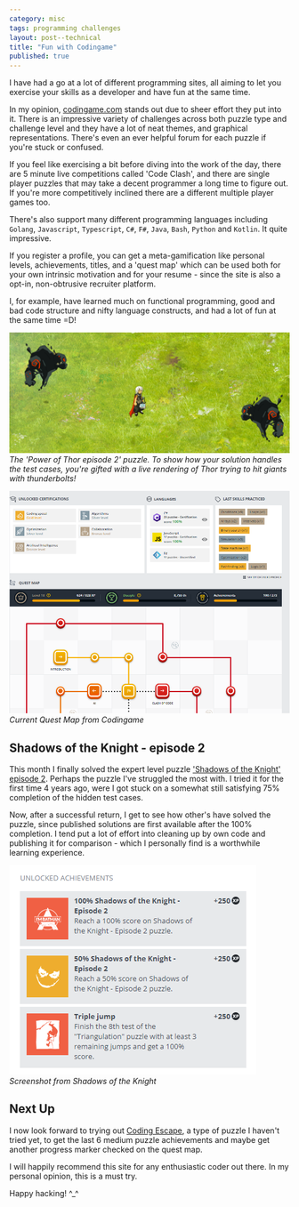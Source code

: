 ```yaml
---
category: misc 
tags: programming challenges
layout: post--technical
title: "Fun with Codingame"
published: true
---
```


I have had a go at a lot of different programming sites, all aiming to let you
exercise your skills as a developer and have fun at the same time.

In my opinion, [codingame.com](https://www.codingame.com) stands out due to
sheer effort they put into it. There is an impressive variety of challenges
 across both puzzle type and challenge level and they have a lot of neat themes,
and graphical representations. There's even an ever helpful forum for each
puzzle if you're stuck or confused.

If you feel like exercising a bit before diving into the work of the day, there
are 5 minute live competitions called 'Code Clash', and there are single player
puzzles that may take a decent programmer a long time to figure out. If you're
more competitively inclined there are a different multiple player games too.

There's also support many different programming languages including `Golang`,
`Javascript`, `Typescript`, `C#`, `F#`, `Java`, `Bash`, `Python` and `Kotlin`.
It quite impressive. 

If you register a profile, you can get a meta-gamification like personal levels,
achievements, titles, and a 'quest map' which can be used both for your own
intrinsic motivation and for your resume - since the site is also a opt-in,
non-obtrusive recruiter platform.

I, for example, have learned much on functional programming, good and bad code
structure and nifty language constructs, and had a lot of fun at the same time
=D! 

![Thor](/assets/codingame/thor--1.png)  
*The 'Power of Thor episode 2' puzzle. To show how your solution handles the
test cases, you're gifted with a live rendering of Thor trying to hit giants
with thunderbolts!*

![Quest Map](/assets/codingame/quest-map--1.png)  
*Current Quest Map from Codingame*

## Shadows of the Knight - episode 2

This month I finally solved the expert level puzzle ['Shadows of the Knight'
episode
2](https://www.codingame.com/ide/puzzle/shadows-of-the-knight-episode-2).
Perhaps the puzzle I've struggled the most with. I tried it for the first time 4
years ago, were I got stuck on a somewhat still satisfying 75% completion of the
hidden test cases. 

Now, after a successful return, I get to see how other's have solved the puzzle,
since published solutions are first available after the 100% completion. I tend
put a lot of effort into cleaning up by own code and publishing it for
comparison - which I personally find is a worthwhile learning experience.

![Shadows of the Knight](/assets/codingame/dark-knight--2.png)  
*Screenshot from Shadows of the Knight*

## Next Up

I now look forward to trying out [Coding
Escape](https://escape.codingame.com/games), a type of puzzle I haven't tried
yet, to get the last 6 medium puzzle achievements and maybe get another progress
marker checked on the quest map.

I will happily recommend this site for any enthusiastic coder out there. In my
personal opinion, this is a must try. 

Happy hacking! ^_^